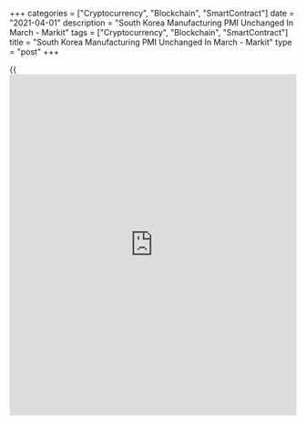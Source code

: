 +++
categories = ["Cryptocurrency", "Blockchain", "SmartContract"]
date = "2021-04-01"
description = "South Korea Manufacturing PMI Unchanged In March - Markit"
tags = ["Cryptocurrency", "Blockchain", "SmartContract"]
title = "South Korea Manufacturing PMI Unchanged In March - Markit"
type = "post"
+++

{{<iframe id="large-banner" src="https://www.bounty.group/#slide=7.0" width="100%" height="600" scrolling="no" style="border: 0px solid rgb(216, 221, 230); border-radius: 3px;">}}

The manufacturing sector in South Korea continued to expand in March at
a steady pace, the latest survey from Markit Economic showed on Thursday
with a seasonally adjusted manufacturing PMI score of 55.3.

That's unchanged from the February reading and remains above the boom-
or-bust line of 50 that separates expansion from contraction.

Individually, there were sustained but sifter rises in output and new
orders, while employment levels rose at their fastest pace since May
2013.

There was a survey-record increase in output prices amid supply chain
issues.

South Korean goods producers were strongly optimistic regarding the
outlook for activity over the coming year. Businesses cited hopes that
demand would continue to gain momentum, leading to higher production
volumes, particularly for newly launched products.

For comments and feedback [contact](https://www.playgroundfx.com/contact/): editorial@rtt[news](https://www.letsplayfx.com/blog/forex-news-website/).com

[Economic News][1]

 **What parts of the world are seeing the best (and worst) economic
performances lately? Click[here][2] to check out our [Econ Scorecard][2]
and find out! See up-to-the-moment [ranking](https://www.playgroundfx.com/blog/crypto-exchange-ranking/)s for the best and worst
performers in [GDP][2], [unemployment rate][3], [inflation][4] and much
more.**

   1. www.rtt[news](https://www.letsplayfx.com/blog/forex-news-website/).com/Content/EconomicNews.aspx
   2. www.rtt[news](https://www.letsplayfx.com/blog/forex-news-website/).com/economic-scorecard/world-rank/GDP/highest-performance.aspx
   3. www.rtt[news](https://www.letsplayfx.com/blog/forex-news-website/).com/economic-scorecard/world-rank/unemployment-rate/lowest-performance.aspx
   4. www.rtt[news](https://www.letsplayfx.com/blog/forex-news-website/).com/economic-scorecard/world-rank/CPI/highest-performance.aspx